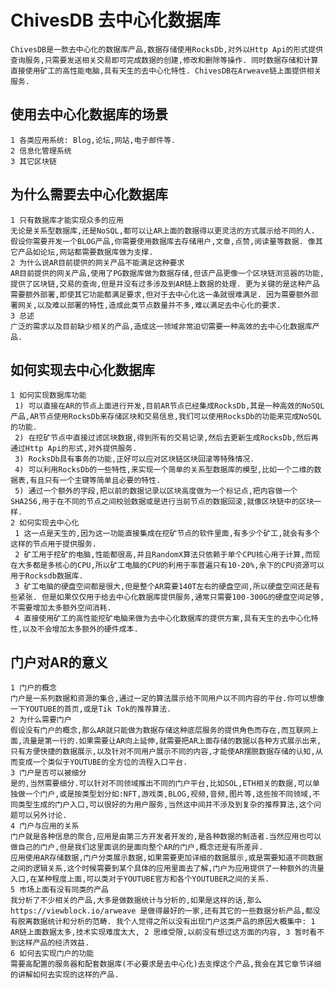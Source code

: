 # ChivesDB 去中心化数据库
    ChivesDB是一款去中心化的数据库产品,数据存储使用RocksDb,对外以Http Api的形式提供查询服务,只需要发送相关交易即可完成数据的创建,修改和删除等操作. 同时数据存储和计算直接使用矿工的高性能电脑,具有天生的去中心化特性. ChivesDB在Arweave链上面提供相关服务.

## 使用去中心化数据库的场景
    1 各类应用系统: Blog,论坛,网站,电子邮件等.
    2 信息化管理系统
    3 其它区块链

## 为什么需要去中心化数据库
    1 只有数据库才能实现众多的应用
    无论是关系型数据库,还是NoSQL,都可以让AR上面的数据得以更灵活的方式展示给不同的人. 假设你需要开发一个BLOG产品,你需要使用数据库去存储用户,文章,点赞,阅读量等数据. 像其它产品如论坛,网站都需要数据库做为支撑.
    2 为什么说AR目前提供的网关产品不能满足这种要求
    AR目前提供的网关产品,使用了PG数据库做为数据存储,但该产品更像一个区块链浏览器的功能,提供了区块链,交易的查询,但是并没有过多涉及到AR链上数据的处理. 更为关键的是这种产品需要额外部署,即使其它功能都满足要求,但对于去中心化这一条就很难满足. 因为需要额外部署网关,以及难以部署的特性,造成此类节点数量并不多,难以满足去中心化的要求.
    3 总述
    广泛的需求以及目前缺少相关的产品,造成这一领域非常迫切需要一种高效的去中心化数据库产品.

## 如何实现去中心化数据库
    1 如何实现数据库功能
     1) 可以直接在AR的节点上面进行开发,目前AR节点已经集成RocksDb,其是一种高效的NoSQL产品,AR节点使用RocksDb来存储区块和交易信息,我们可以使用RocksDb的功能来完成NoSQL的功能.
     2) 在挖矿节点中直接过滤区块数据,得到所有的交易记录,然后去更新生成RocksDb,然后再通过Http Api的形式,对外提供服务.
     3) RocksDb具有事务的功能,正好可以应对区块链区块回滚等特殊情况.
     4) 可以利用RocksDb的一些特性,来实现一个简单的关系型数据库的模型,比如一个二维的数据表,有且只有一个主键等简单且必要的特性.
     5) 通过一个额外的字段,把以前的数据记录以区块高度做为一个标记点,把内容做一个SHA256,用于在不同的节点之间校验数据或是进行当前节点的数据回滚,就像区块链中的区块一样.
    2 如何实现去中心化
     1 这一点是天生的,因为这一功能直接集成在挖矿节点的软件里面,有多少个矿工,就会有多个这样的节点用于提供服务.
     2 矿工用于挖矿的电脑,性能都很高,并且RandomX算法只依赖于单个CPU核心用于计算,而现在大多都是多核心的CPU,所以矿工电脑的CPU的利用于率普遍只有10-20%,余下的CPU资源可以用于Rocksdb数据库.
     3 矿工电脑的硬盘空间都是很大,但是整个AR需要140T左右的硬盘空间,所以硬盘空间还是有些紧张. 但是如果仅仅用于给去中心化数据库提供服务,通常只需要100-300G的硬盘空间足够,不需要增加太多额外空间消耗.
     4 直接使用矿工的高性能挖矿电脑来做为去中心化数据库的提供方案,具有天生的去中心化特性,以及不会增加太多额外的硬件成本.

## 门户对AR的意义
    1 门户的概念
    门户是一系列数据和资源的集合,通过一定的算法展示给不同用户以不同内容的平台.你可以想像一下YOUTUBE的首页,或是Tik Tok的推荐算法.
    2 为什么需要门户
    假设没有门户的概念,那么AR就只能做为数据存储这种底层服务的提供角色而存在,而互联网上面,流量是第一行的.如果需要让AR向上延伸,就需要把AR上面存储的数据以各种方式展示出来,只有方便快捷的数据展示,以及针对不同用户展示不同的内容,才能使AR摆脱数据存储的认知,从而变成一个类似于YOUTUBE的全方位的流程入口平台.
    3 门户是否可以被细分
    是的,当然需要细分.可以针对不同领域推出不同的门户平台,比如SOL,ETH相关的数据,可以单独做一个门户,或是按类型划分如:NFT,游戏类,BLOG,视频,音频,图片等,这些按不同领域,不同类型生成的门户入口,可以很好的为用户服务,当然这中间并不涉及到复杂的推荐算法,这个问题可以另外讨论.
    4 门户与应用的关系
    门户就是各种信息的聚合,应用是由第三方开发者开发的,是各种数据的制造者.当然应用也可以做自己的门户,但是我们这里面说的是面向整个AR的门户,概念还是有所差异.
    应用使用AR存储数据,门户分类展示数据,如果需要更加详细的数据展示,或是需要知道不同数据之间的逻辑关系,这个时候需要到某个具体的应用里面去了解,门户为应用提供了一种额外的流量入口,在某种程度上面,可以类对于YOUTUBE官方和各个YOUTUBER之间的关系.
    5 市场上面有没有同类的产品
    我分析了不少相关的产品,大多是做数据统计与分析的,如果是这样的话,那么 https://viewblock.io/arweave 是做得最好的一家,还有其它的一些数据分析产品,都没有脱离数据统计和分析的范畴. 我个人觉得之所以没有出现门户这类产品的原因大概集中: 1 AR链上面数据太多,技术实现难度太大, 2 思维受限,以前没有想过这方面的内容, 3 暂时看不到这样产品的经济效益.
    6 如何去实现门户的功能
    需要高配置的服务器和配套数据库(不必要求是去中心化)去支撑这个产品,我会在其它章节详细的讲解如何去实现的这样的产品. 
    
